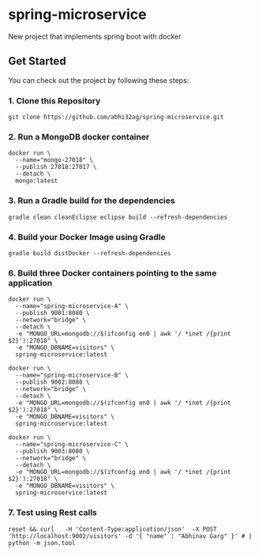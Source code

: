 # spring-microservice
New project that implements spring boot with docker 

## Get Started

You can check out the project by following these steps:

### 1. Clone this Repository
```
git clone https://github.com/abhi32ag/spring-microservice.git
```

### 2. Run a MongoDB docker container
```
docker run \
  --name="mongo-27018" \
  --publish 27018:27017 \
  --detach \
  mongo:latest
```

### 3. Run a Gradle build for the dependencies
```
gradle clean cleanEclipse eclipse build --refresh-dependencies
```

### 4. Build your Docker Image using Gradle 
```
gradle build distDocker --refresh-dependencies
```

### 6. Build three Docker containers pointing to the same application
```
docker run \
  --name="spring-microservice-A" \
  --publish 9001:8080 \
  --network="bridge" \
  --detach \
  -e "MONGO_URL=mongodb://$(ifconfig en0 | awk '/ *inet /{print $2}'):27018" \
  -e "MONGO_DBNAME=visitors" \
  spring-microservice:latest

docker run \
  --name="spring-microservice-B" \
  --publish 9002:8080 \
  --network="bridge" \
  --detach \
  -e "MONGO_URL=mongodb://$(ifconfig en0 | awk '/ *inet /{print $2}'):27018" \
  -e "MONGO_DBNAME=visitors" \
  spring-microservice:latest

docker run \
  --name="spring-microservice-C" \
  --publish 9003:8080 \
  --network="bridge" \
  --detach \
  -e "MONGO_URL=mongodb://$(ifconfig en0 | awk '/ *inet /{print $2}'):27018" \
  -e "MONGO_DBNAME=visitors" \
  spring-microservice:latest
```

### 7. Test using Rest calls
```
reset && curl   -H 'Content-Type:application/json'  -X POST 'http://localhost:9002/visitors' -d '{ "name" : "Abhinav Garg" }' # | python -m json.tool
`
